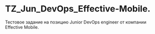 # TZ_Jun_DevOps_Effective-Mobile.
Тестовое задание на позицию Junior DevOps engineer от компании Effective Mobile.


